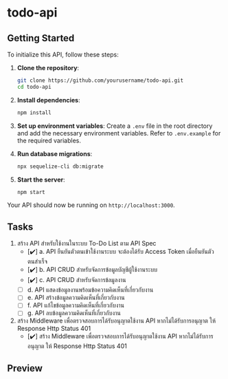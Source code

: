 # todo-api
## Getting Started

To initialize this API, follow these steps:

1. **Clone the repository**:
    ```sh
    git clone https://github.com/yourusername/todo-api.git
    cd todo-api
    ```

2. **Install dependencies**:
    ```sh
    npm install
    ```

3. **Set up environment variables**:
    Create a `.env` file in the root directory and add the necessary environment variables. Refer to `.env.example` for the required variables.

4. **Run database migrations**:
    ```sh
    npx sequelize-cli db:migrate
    ```

5. **Start the server**:
    ```sh
    npm start
    ```

Your API should now be running on `http://localhost:3000`.

## Tasks

1. สร้าง API สําหรับใช้งานในระบบ To-Do List ตาม API Spec
    - [✔️] a. API ยืนยันตัวตนเข้าใช้งานระบบ จะต้องได้รับ Access Token เมื่อยืนยันตัวตนสําเร็จ
    - [✔️] b. API CRUD สําหรับจัดการข้อมูลบัญชีผู้ใช้งานระบบ
    - [✔️] c. API CRUD สําหรับจัดการข้ลมูลงาน
    - [ ] d. API แสดงข้อมูลงานพร้อมข้อความคิดเห็นที่เกี่ยวกับงาน
    - [ ] e. API สร้างข้อมูลความคิดเห็นที่เกี่ยวกับงาน
    - [ ] f. API แก้ไขข้อมูลความคิดเห็นที่เกี่ยวกับงาน
    - [ ] g. API ลบข้อมูลความคิดเห็นที่เกี่ยวกับงาน
2. สร้าง Middleware เพื่อตรวจสอบการได้รับอนุญาตใช้งาน API หากไม่ได้รับการอนุญาต ให้ Response Http Status 401
    - [✔️] สร้าง Middleware เพื่อตรวจสอบการได้รับอนุญาตใช้งาน API หากไม่ได้รับการอนุญาต ให้ Response Http Status 401

## Preview
